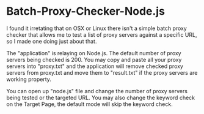 # Batch-Proxy-Checker-Node.js

I found it irretating that on OSX or Linux there isn't a simple batch proxy checker that allows me to test a list of proxy servers against a specific URL, so I made one doing just about that.

The "application" is relaying on Node.js. The default number of proxy servers being checked is 200. You may copy and paste all your proxy servers into "proxy.txt" and the application will remove checked proxy servers from proxy.txt and move them to "result.txt" if the proxy servers are working property.

You can open up "node.js" file and change the number of proxy servers being tested or the targeted URL. You may also change the keyword check on the Target Page, the default mode will skip the keyword check.
